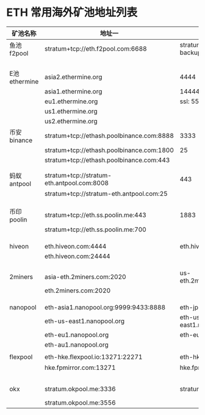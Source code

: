 # ETH 常用海外矿池地址列表

| 矿池名称        | 地址一                                        | 地址二                                       | zzpool中转地址     | 备注                                                                         |
| ----------- | ------------------------------------------ | ----------------------------------------- | -------------- | -------------------------------------------------------------------------- |
| 鱼池f2pool    | stratum+tcp://eth.f2pool.com:6688          | stratum+tcp://eth-backup.f2pool.com:6688  | zzpool.cc:6000 | https://blog.f2pool.com/zh/mining-tutorial/eth                             |
|             |                                            |                                           |                |                                                                            |
|             |                                            |                                           |                |                                                                            |
|             |                                            |                                           |                |                                                                            |
|             |                                            |                                           |                |                                                                            |
| E池ethermine | asia2.ethermine.org                        | 4444                                      | zzpool.cc:6001 | https://ethermine.org/start                                                |
|             | asia1.ethermine.org                        | 14444                                     |                |                                                                            |
|             | eu1.ethermine.org                          | ssl: 5555                                 |                |                                                                            |
|             | us1.ethermine.org                          |                                           |                |                                                                            |
|             | us2.ethermine.org                          |                                           |                |                                                                            |
| 币安binance   | stratum+tcp://ethash.poolbinance.com:8888  | 3333 | zzpool.cc:6002 | https://www.binance.com/zh-CN/support/faq/32843190fc1c4329a4df024339efa8d8 |
|             | stratum+tcp://ethash.poolbinance.com:1800  | 25   |                | https://pool.binancezh.sh/en                                               |
|             | stratum+tcp://ethash.poolbinance.com:443   |                                           |                |                                                                            |
|             |                                            |                                           |                |                                                                            |
|             |                                            |                                           |                |                                                                            |
| 蚂蚁antpool   | stratum+tcp://stratum-eth.antpool.com:8008 | 443 | zzpool.cc:6003 | https://v3.antpool.com/home                                                |
|             | stratum+tcp://stratum-eth.antpool.com:25   |                                           |                |                                                                            |
|             |                                            |                                           |                |                                                                            |
|             |                                            |                                           |                |                                                                            |
|             |                                            |                                           |                |                                                                            |
| 币印poolin    | stratum+tcp://eth.ss.poolin.me:443         | 1883       | zzpool.cc:6004 | https://www.poolin.com/                                                    |
|             | stratum+tcp://eth.ss.poolin.me:700         |                                           |                |                                                                            |
|             |                                            |                                           |                |                                                                            |
|             |                                            |                                           |                |                                                                            |
|             |                                            |                                           |                |                                                                            |
| hiveon      | eth.hiveon.com:4444                        | eth.hiveon.com:14444                      | zzpool.cc:6005 | https://hiveon.net/                                                        |
|             | eth.hiveon.com:24444                       |                                           |                |                                                                            |
|             |                                            |                                           |                |                                                                            |
|             |                                            |                                           |                |                                                                            |
|             |                                            |                                           |                |                                                                            |
| 2miners     | asia-eth.2miners.com:2020                  | us-eth.2miners.com:2020                   | zzpool.cc:6006 | https://eth.2miners.com/help                                               |
|             | eth.2miners.com:2020                       |                                           |                |                                                                            |
|             |                                            |                                           |                |                                                                            |
|             |                                            |                                           |                |                                                                            |
|             |                                            |                                           |                |                                                                            |
| nanopool    | eth-asia1.nanopool.org:9999:9433:8888      | eth-jp1.nanopool.org                      | zzpool.cc:6007 | https://eth.nanopool.org/                                                  |
|             | eth-us-east1.nanopool.org                  | eth-us-east1.nanopool.org                 |                |                                                                            |
|             | eth-eu1.nanopool.org                       | eth-eu1.nanopool.org                      |                |                                                                            |
|             | eth-au1.nanopool.org                       |                                           |                |                                                                            |
|             |                                            |                                           |                |                                                                            |
| flexpool    | eth-hke.flexpool.io:13271:22271            | eth-hk.flexpool.io                        | zzpool.cc:6008 | https://www.flexpool.io/get-started/eth/GPU/                               |
|             | hke.fpmirror.com:13271                     | hke.fpmirror.com:13271                    |                | 直连                                                                         |
|             |                                            |                                           |                |                                                                            |
|             |                                            |                                           |                |                                                                            |
|             |                                            |                                           |                |                                                                            |
| okx         | stratum.okpool.me:3336                     | stratum.okpool.me:3446                    |                | https://www.okx.com/academy/zh/eth-etc-mining-guide-cn/                    |
|             | stratum.okpool.me:3556                     |                                           |                |                                                                            |
